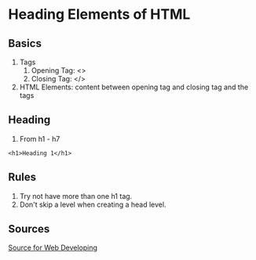 # Heading Elements of HTML
## Basics
1. Tags
   1. Opening Tag: <>
   2. Closing Tag: </>
2. HTML Elements: content between opening tag and closing tag and the tags

## Heading
1. From h1 - h7

```
<h1>Heading 1</h1>
```

## Rules
1. Try not have more than one h1 tag.
2. Don't skip a level when creating a head level.

## Sources
[Source for Web Developing](https://developer.mozilla.org/en-US/docs/Web/HTML/Element/img#attr-height)
